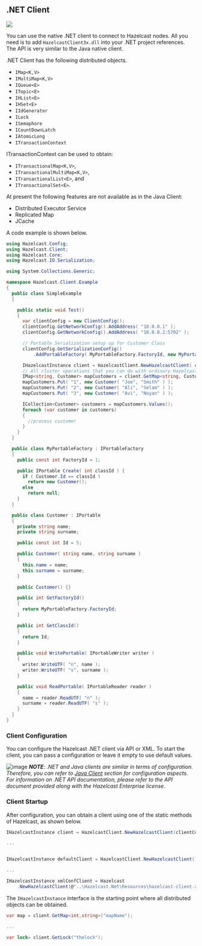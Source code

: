 
	

## .NET Client

![](images/enterprise-onlycopy.jpg)


You can use the native .NET client to connect to Hazelcast nodes. All you need is to add `HazelcastClient3x.dll` into your .NET project references. The API is very similar to the Java native client. 

.NET Client has the following distributed objects.

* `IMap<K,V>`
* `IMultiMap<K,V>`
* `IQueue<E>`
* `ITopic<E>`
* `IHList<E>`
* `IHSet<E>`
* `IIdGenerator`
* `ILock`
* `ISemaphore`
* `ICountDownLatch`
* `IAtomicLong`
* `ITransactionContext`
	
ITransactionContext can be used to obtain:

* `ITransactionalMap<K,V>`,
* `ITransactionalMultiMap<K,V>`,
* `ITransactionalList<E>`, and
* `ITransactionalSet<E>`.

At present the following features are not available as in the Java Client:

* Distributed Executor Service
* Replicated Map
* JCache

A code example is shown below.

```csharp
using Hazelcast.Config;
using Hazelcast.Client;
using Hazelcast.Core;
using Hazelcast.IO.Serialization;

using System.Collections.Generic;

namespace Hazelcast.Client.Example
{
  public class SimpleExample
  {

    public static void Test()
    {
      var clientConfig = new ClientConfig();
      clientConfig.GetNetworkConfig().AddAddress( "10.0.0.1" );
      clientConfig.GetNetworkConfig().AddAddress( "10.0.0.2:5702" );

      // Portable Serialization setup up for Customer Class
      clientConfig.GetSerializationConfig()
          .AddPortableFactory( MyPortableFactory.FactoryId, new MyPortableFactory() );

      IHazelcastInstance client = HazelcastClient.NewHazelcastClient( clientConfig );
      // All cluster operations that you can do with ordinary HazelcastInstance
      IMap<string, Customer> mapCustomers = client.GetMap<string, Customer>( "customers" );
      mapCustomers.Put( "1", new Customer( "Joe", "Smith" ) );
      mapCustomers.Put( "2", new Customer( "Ali", "Selam" ) );
      mapCustomers.Put( "3", new Customer( "Avi", "Noyan" ) );

      ICollection<Customer> customers = mapCustomers.Values();
      foreach (var customer in customers)
      {
        //process customer
      }
    }
  }

  public class MyPortableFactory : IPortableFactory
  {
    public const int FactoryId = 1;

    public IPortable Create( int classId ) {
      if ( Customer.Id == classId )
        return new Customer();
      else
        return null;
    }
  }

  public class Customer : IPortable
  {
    private string name;
    private string surname;

    public const int Id = 5;

    public Customer( string name, string surname )
    {
      this.name = name;
      this.surname = surname;
    }

    public Customer() {}

    public int GetFactoryId()
    {
      return MyPortableFactory.FactoryId;
    }

    public int GetClassId()
    {
      return Id;
    }

    public void WritePortable( IPortableWriter writer )
    {
      writer.WriteUTF( "n", name );
      writer.WriteUTF( "s", surname );
    }

    public void ReadPortable( IPortableReader reader )
    {
      name = reader.ReadUTF( "n" );
      surname = reader.ReadUTF( "s" );
    }
  }
}
```


### Client Configuration
You can configure the Hazelcast .NET client via API or XML. To start the client, you can pass a configuration or leave it empty to use default values.

![image](images/NoteSmall.jpg) ***NOTE***: *.NET and Java clients are similar in terms of configuration. Therefore, you can refer to [Java Client](#java-client) section for configuration aspects. For information on .NET API documentation, please refer to the API document provided along with the Hazelcast Enterprise license*.


### Client Startup
After configuration, you can obtain a client using one of the static methods of Hazelcast, as shown below.


```csharp
IHazelcastInstance client = HazelcastClient.NewHazelcastClient(clientConfig);

...


IHazelcastInstance defaultClient = HazelcastClient.NewHazelcastClient();

...

IHazelcastInstance xmlConfClient = Hazelcast
    .NewHazelcastClient(@"..\Hazelcast.Net\Resources\hazelcast-client.xml");
```

The `IHazelcastInstance` interface is the starting point where all distributed objects can be obtained.

```csharp
var map = client.GetMap<int,string>("mapName");

...

var lock= client.GetLock("thelock");
```



